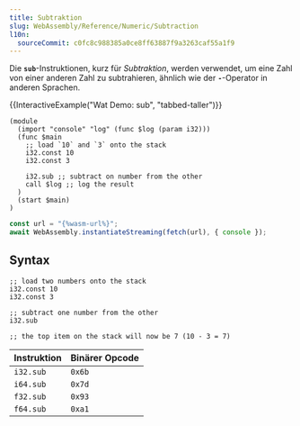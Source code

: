 ```yaml
---
title: Subtraktion
slug: WebAssembly/Reference/Numeric/Subtraction
l10n:
  sourceCommit: c0fc8c988385a0ce8ff63887f9a3263caf55a1f9
---
```


Die **`sub`**-Instruktionen, kurz für _Subtraktion_, werden verwendet, um eine Zahl von einer anderen Zahl zu subtrahieren, ähnlich wie der **`-`**-Operator in anderen Sprachen.

{{InteractiveExample("Wat Demo: sub", "tabbed-taller")}}

```wat interactive-example
(module
  (import "console" "log" (func $log (param i32)))
  (func $main
    ;; load `10` and `3` onto the stack
    i32.const 10
    i32.const 3

    i32.sub ;; subtract on number from the other
    call $log ;; log the result
  )
  (start $main)
)
```

```js interactive-example
const url = "{%wasm-url%}";
await WebAssembly.instantiateStreaming(fetch(url), { console });
```

## Syntax

```wat
;; load two numbers onto the stack
i32.const 10
i32.const 3

;; subtract one number from the other
i32.sub

;; the top item on the stack will now be 7 (10 - 3 = 7)
```

| Instruktion | Binärer Opcode |
| ----------- | -------------- |
| `i32.sub`   | `0x6b`         |
| `i64.sub`   | `0x7d`         |
| `f32.sub`   | `0x93`         |
| `f64.sub`   | `0xa1`         |

